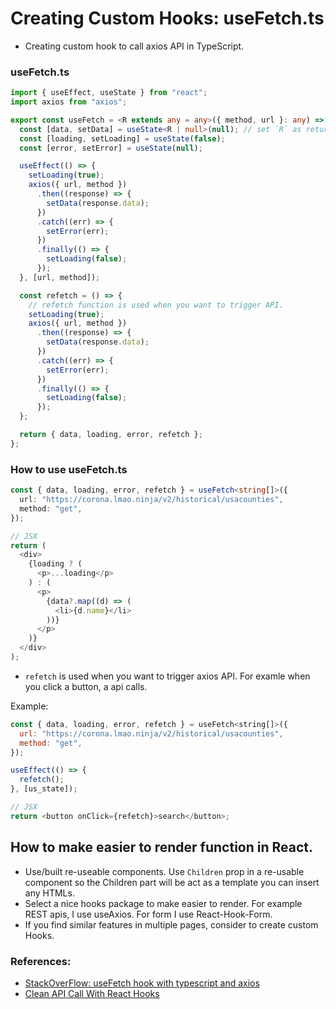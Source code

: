 # Creating Custom Hooks: useFetch.ts

- Creating custom hook to call axios API in TypeScript.

### useFetch.ts

```ts
import { useEffect, useState } from "react";
import axios from "axios";

export const useFetch = <R extends any = any>({ method, url }: any) => {
  const [data, setData] = useState<R | null>(null); // set `R` as returned type
  const [loading, setLoading] = useState(false);
  const [error, setError] = useState(null);

  useEffect(() => {
    setLoading(true);
    axios({ url, method })
      .then((response) => {
        setData(response.data);
      })
      .catch((err) => {
        setError(err);
      })
      .finally(() => {
        setLoading(false);
      });
  }, [url, method]);

  const refetch = () => {
    // refetch function is used when you want to trigger API.
    setLoading(true);
    axios({ url, method })
      .then((response) => {
        setData(response.data);
      })
      .catch((err) => {
        setError(err);
      })
      .finally(() => {
        setLoading(false);
      });
  };

  return { data, loading, error, refetch };
};
```

### How to use useFetch.ts

```ts
const { data, loading, error, refetch } = useFetch<string[]>({
  url: "https://corona.lmao.ninja/v2/historical/usacounties",
  method: "get",
});

// JSX
return (
  <div>
    {loading ? (
      <p>...loading</p>
    ) : (
      <p>
        {data?.map((d) => (
          <li>{d.name}</li>
        ))}
      </p>
    )}
  </div>
);
```

- `refetch` is used when you want to trigger axios API. For examle when you click a button, a api calls.

Example:

```js
const { data, loading, error, refetch } = useFetch<string[]>({
  url: "https://corona.lmao.ninja/v2/historical/usacounties",
  method: "get",
});

useEffect(() => {
  refetch();
}, [us_state]);

// JSX
return <button onClick={refetch}>search</button>;
```
## How to make easier to render function in React. 
- Use/built re-useable components. Use `Children` prop in a re-usable component so the Children part will be act as a template you can insert any HTMLs.
- Select a nice hooks package to make easier to render. For example REST apis, I use useAxios. For form I use React-Hook-Form.
- If you find similar features in multiple pages, consider to create custom Hooks.


### References:

- [StackOverFlow: useFetch hook with typescript and axios](https://stackoverflow.com/questions/65651772/usefetch-hook-with-typescript-and-axios)
- [Clean API Call With React Hooks](https://betterprogramming.pub/clean-api-call-with-react-hooks-3bd6438a375a)
